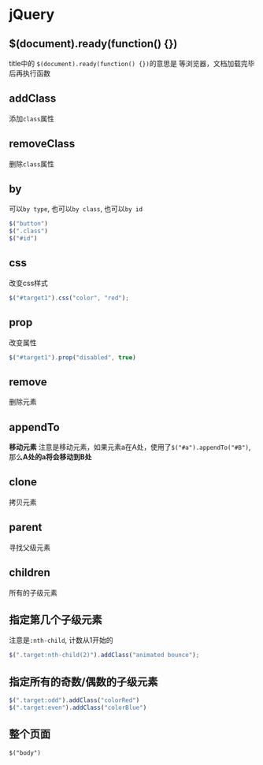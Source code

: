 # jQuery
## $(document).ready(function() {})
title中的 `$(document).ready(function() {})`的意思是 等浏览器，文档加载完毕后再执行函数

## addClass
添加`class`属性

## removeClass
删除`class`属性

## by
可以`by type`, 也可以`by class`, 也可以`by id`

```js
$("button")
$(".class")
$("#id")
```

## css
改变css样式
```js
$("#target1").css("color", "red");
```

## prop
改变属性
```js
$("#target1").prop("disabled", true)
```

## remove
删除元素

## appendTo
**移动元素** 注意是移动元素，如果元素a在A处，使用了`$("#a").appendTo("#B")`, 那么**A处的a将会移动到B处**

## clone
拷贝元素

## parent
寻找父级元素

## children
所有的子级元素

## 指定第几个子级元素
注意是`:nth-child`, 计数从1开始的
```js
$(".target:nth-child(2)").addClass("animated bounce");
```

## 指定所有的奇数/偶数的子级元素 
```js
$(".target:odd").addClass("colorRed")
$(".target:even").addClass("colorBlue")
```

## 整个页面
`$("body")`